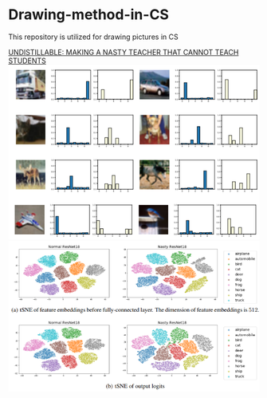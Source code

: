 # Drawing-method-in-CS
This repository is utilized for drawing pictures in CS 

[UNDISTILLABLE: MAKING A NASTY TEACHER THAT CANNOT TEACH STUDENTS](https://openreview.net/pdf?id=0zvfm-nZqQs)
![prediction for images](https://github.com/yaolu-zjut/Drawing-method-in-CS/blob/main/images/prediction.PNG)
![Visualization of t-SNE](https://github.com/yaolu-zjut/Drawing-method-in-CS/blob/main/images/Visualization%20of%20t-SNE.PNG)

